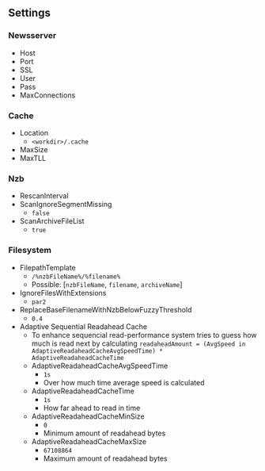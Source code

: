 ## Settings
### Newsserver
- Host
- Port
- SSL
- User
- Pass
- MaxConnections

### Cache
- Location
    - `<workdir>/.cache`
- MaxSize
- MaxTLL

### Nzb
- RescanInterval
- ScanIgnoreSegmentMissing
    - `false`
- ScanArchiveFileList
    - `true`

### Filesystem
- FilepathTemplate
    - `/%nzbFileName%/%filename%`
    - Possible: [`nzbFileName`, `filename`, `archiveName`]
- IgnoreFilesWithExtensions
    - `par2`
- ReplaceBaseFilenameWithNzbBelowFuzzyThreshold
    - `0.4`
- Adaptive Sequential Readahead Cache
    - To enhance sequencial read-performance system tries to guess how much is read next by calculating `readaheadAmount = (AvgSpeed in AdaptiveReadaheadCacheAvgSpeedTime) * AdaptiveReadaheadCacheTime`
    - AdaptiveReadaheadCacheAvgSpeedTime
        - `1s`
        - Over how much time average speed is calculated
    - AdaptiveReadaheadCacheTime
        - `1s`
        - How far ahead to read in time
    - AdaptiveReadaheadCacheMinSize
        - `0`
        - Minimum amount of readahead bytes
    - AdaptiveReadaheadCacheMaxSize
        - `67108864`
        - Maximum amount of readahead bytes
    